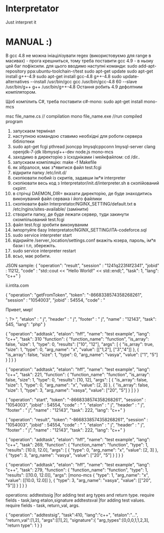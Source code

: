 # Interpretator
Just interpret it

# MANUAL :)
В gcc 4.8 не можна ініацілізувати regex (використовуємо для range в масивах) - прога крешниться, тому треба поставити
gcc 4.9 - в ньоиу цей баг пофіксили. для цього вводимо наступні команди: 
sudo add-apt-repository ppa:ubuntu-toolchain-r/test
sudo apt-get update
sudo apt-get install g++-4.9
sudo apt-get install gcc-4.8 g++-4.8
sudo update-alternatives --install /usr/bin/gcc gcc /usr/bin/gcc-4.8 60 --slave /usr/bin/g++ g++ /usr/bin/g++-4.8
Остання робить 4.9 дефолтним компілятором.


Щоб компілить С#, треба поставити с#-mono:
sudo apt-get install mono-mcs

msc file_name.cs // compilation
mono file_name.exe //run compiled program



1.	запускаєм термінал
2.	наступною командою ставимо необхідні для роботи сервера бібліотеки
3.	sudo apt-get fcgi pthread jsoncpp lmysqlcppconn lmysql-server clang openjdk-7-jdk libmysql++-dev node.js mono-mcs
4.	заходимо в директорію з ісходніками і мейкфайлом:  cd /dir..
5.	запускаєм компіляцію:	 make -f Makefile
6.	як зібралося, має з*явитися файл test.fcgi
7.	відкрити папку /etc/init.d/ 
8.	скопіювати любий із скритів, задавши ім*я interpreter
9.	скопіювати весь код з Interpretator/init.d/interpreter.sh в скопійований скріпт.
10.	в стрічці  DAEMON_DIR= вказати директорію, де буде знаходитись виконуваний файл сервака і його  файлики
11.	скопіювати файл Interpretator/NGINX_SETTING/default.txt в  /etc/nginx/sites-available/  (замінити)
12.	створити папку, де буде лежати сервер, туди закинути скомпільований test.fcgi
13.	файл  test.fcgi зробити виконуваним
14.	імпортуйте базу  Interpretator/NGINX_SETTING/ITA-codeforce.sql
15.	sudo service interpreter start
16.	відкрийте /server_location/settings.conf   вкажіть юзера, пароль, ім*я бази і т.п, збережіть.
17.	sudo service interpreter restart
18.	всьо, має робити.

JSON sample:
{
"operation": "result",
"session" : "1241q223f4f2341",
"jobid" : 11212,
"code" : "std::cout << \"Hello World!\" << std::endl;",
"task": 1,
"lang": "c++"
}

ii.intita.com

{
"operation": "getFromToken",
"token": "-8668338574358268261",
"session" : "1054003",
"jobid" : 54554,
"code" : "<html>
 <head>
  <title>Тестируем PHP</title>
 </head>
 <body>
 <?php echo '<p>Привет, мир!</p>'; ?>
 </body>
</html>",
"etalon" : " j",
"header" : " j",
"footer" : " j",
"name" : "12143",
"task": 545,
"lang": "php"
}

{
"operation": "addtask",
  "etalon": "hff",
  "name": "test example",
  "lang": "c++",
  "task": 310
  "function": {
    "function_name": "function",
    "is_array": false,
    "size": 1,
    "type": 0,
    "results": ["10", "12"],
    "args": 	[
	{
      "is_array": true,
      "size": 1,
      "type": 0,
      "arg_name": "x",
      "value": [["1,2"], ["3","4"]]
    	},
	{
      "is_array": false,
      "size": 1,
      "type": 0,
      "arg_name": "vasya",
      "value": ["1", "5"]
    	}
		]
  }
}

{
"operation": "addtask",
  "etalon": "hff",
  "name": "test example",
  "lang": "c++",
  "task": 221,
  "function": {
    "function_name": "function",
    "is_array": false,
    "size": 1,
    "type": 0,
    "results": [10, 12],
    "args": 	[
	{
      "is_array": false,
      "size": 1,
      "type": 0,
      "arg_name": "x",
      "value": [2, 3]
    	},
	{
      "is_array": false,
      "size": 1,
      "type": 3,
      "arg_name": "vasya",
      "value": ["20", "5"]
    	}
		]
  }
}

{
"operation": "start",
"token": "-8668338574358268261",
"session" : "1054003",
"jobid" : 54554,
"code" : "
",
"etalon" : " j",
"header" : " j",
"footer" : " j",
"name" : "12143",
"task": 222,
"lang": "c++"
}

{
"operation": "result",
"token": "-8668338574358268261",
"session" : "1054003",
"jobid" : 54554,
"code" : "
",
"etalon" : " j",
"header" : " j",
"footer" : " j",
"name" : "12143",
"task": 222,
"lang": "c++"
}

{
"operation": "addtask",
  "etalon": "hff",
  "name": "test example",
  "lang": "c++",
  "task": 269,
  "function": {
    "function_name": "function",
    "type": 1,
    "results": [10.0, 12.0],
    "args": 	[
	{
      "type": 0,
      "arg_name": "x",
      "value": [2, 3]
    	},
	{
      "type": 3,
      "arg_name": "vasya",
      "value": ["20", "5"]
    	}
		]
  }
}

{
"operation": "addtask",
  "etalon": "hff",
  "name": "test example",
  "lang": "c++",
  "task": 279,
  "function": {
    "function_name": "function",
    "type": 1,
    "results": [[10.0, 12.0]],
    "args": 	[mono-mcs
	{
      "type": 1,
      "arg_name": "x",
      "value": [[10.0, 12.0]]
    	},
	{
      "type": 3,
      "arg_name": "vasya",
      "value": [["20", "5"]]
    	}
		]
  }
}

operations: 
addtestssig |for adding test arg types and return type. require fields - task,lang etalon,signature
addtestsval |for adding test values. require fields - task, return_val, args.

{
"operation": "addtestsig",
"task":410,
"lang":"c++",
"etalon":"...",
"return_val":[1,2],
"args":[[1],2],
"signature":{
"arg_types":[0,0,0,1,1,2,3],
"return type": 1
}
}


